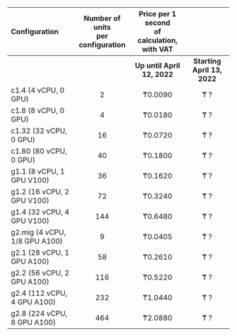 | Configuration | Number of units <br>per configuration | Price per 1 second <br>of calculation,<br>with VAT |  |
|:---|:---:|:---:|:---:|
| | | **Up until April 12, 2022** | **Starting  April 13, 2022** |
| c1.4 (4 vCPU, 0 GPU) | 2 | ₸0.0090 | ₸ ? |
| c1.8 (8 vCPU, 0 GPU) | 4 | ₸0.0180 | ₸ ? |
| c1.32 (32 vCPU, 0 GPU) | 16 | ₸0.0720 | ₸ ? |
| c1.80 (80 vCPU, 0 GPU) | 40 | ₸0.1800 | ₸ ? |
| g1.1 (8 vCPU, 1 GPU V100) | 36 | ₸0.1620 | ₸ ?| 
| g1.2 (16 vCPU, 2 GPU V100) | 72 | ₸0.3240 | ₸ ? |
| g1.4 (32 vCPU, 4 GPU V100) | 144 | ₸0.6480 | ₸ ? |
| g2.mig (4 vCPU, 1/8 GPU A100) | 9 | ₸0.0405 | ₸ ? |
| g2.1 (28 vCPU, 1 GPU A100)  | 58  | ₸0.2610 | ₸ ? |
| g2.2 (56 vCPU, 2 GPU A100)   | 116 | ₸0.5220 | ₸ ? |
| g2.4 (112 vCPU, 4 GPU A100) | 232 | ₸1.0440 | ₸ ? |
| g2.8 (224 vCPU, 8 GPU A100) | 464 | ₸2.0880 | ₸ ? |